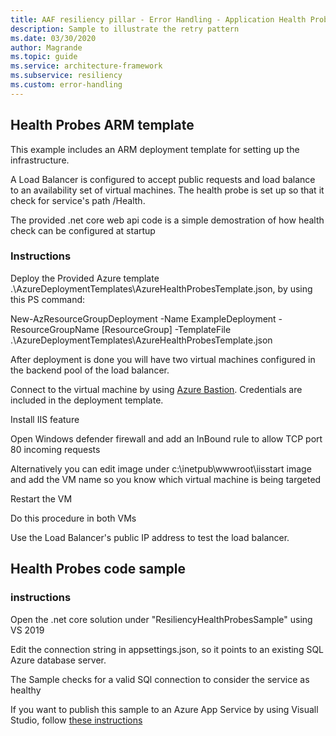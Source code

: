 ```yaml
---
title: AAF resiliency pillar - Error Handling - Application Health Probes
description: Sample to illustrate the retry pattern
ms.date: 03/30/2020
author: Magrande
ms.topic: guide
ms.service: architecture-framework
ms.subservice: resiliency
ms.custom: error-handling
---
```


## Health Probes ARM template

This example includes an ARM deployment template for setting up the infrastructure.

A Load Balancer is configured to accept public requests and load balance to an availability set of virtual machines.
The health probe is set up so that it check for service's path /Health.

The provided .net core web api code is a simple demostration of how health check can be configured at startup



### Instructions


Deploy the Provided Azure template .\AzureDeploymentTemplates\AzureHealthProbesTemplate.json, by using this PS command:

New-AzResourceGroupDeployment -Name ExampleDeployment -ResourceGroupName [ResourceGroup] -TemplateFile .\AzureDeploymentTemplates\AzureHealthProbesTemplate.json


After deployment is done you will have two virtual machines configured in the backend pool of the load balancer.

Connect to the virtual machine by using [Azure Bastion](https://docs.microsoft.com/azure/bastion/bastion-connect-vm-rdp). Credentials are included in the deployment template.

Install IIS feature

Open Windows defender firewall and add an InBound rule to allow TCP port 80 incoming requests

Alternatively you can edit image under c:\inetpub\wwwroot\iisstart image and add the VM name so you know which virtual machine is being targeted

Restart the VM

Do this procedure in both VMs

Use the Load Balancer's public IP address to test the load balancer.

## Health Probes code sample

### instructions

Open the .net core solution under "ResiliencyHealthProbesSample" using VS 2019

Edit the connection string in appsettings.json, so it points to an existing SQL Azure database server.

The Sample checks for a valid SQl connection to consider the service as healthy

If you want to publish this sample to an Azure App Service by using Visuall Studio, follow [these instructions](https://docs.microsoft.com/en-us/visualstudio/deployment/quickstart-deploy-to-azure?view=vs-2019)



